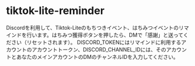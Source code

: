 # tiktok-lite-reminder

Discordを利用して、Tiktok-Liteのもちつきイベント、はちみつイベントのリマインドを行います。はちみつ獲得ボタンを押したら、DMで「感謝」と送ってください（リセットされます）。
DISCORD_TOKENにはリマインドに利用するアカウントのアカウントトークン、DISCORD_CHANNEL_IDには、そのアカウントとあなたのメインアカウントのDMのチャンネルIDを入力してください。
